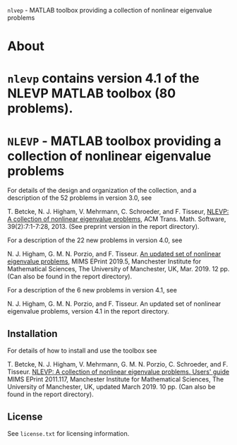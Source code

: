 `nlvep` - MATLAB toolbox providing a collection of nonlinear eigenvalue problems

# About
`nlevp` contains version 4.1 of the NLEVP MATLAB toolbox (80 problems).
=======
`NLEVP` - MATLAB toolbox providing a collection of nonlinear eigenvalue problems
=======

For details of the design and organization of the collection, and a description
of the 52 problems in version 3.0, see

T. Betcke, N. J. Higham, V. Mehrmann, C. Schroeder, and F. Tisseur,
[NLEVP: A collection of nonlinear eigenvalue problems](https://doi.org/10.1145/2427023.2427024),
ACM Trans. Math. Software, 39(2):7:1-7:28, 2013.
(See preprint version in the report directory).

For a description of the 22 new problems in version 4.0, see

N. J. Higham, G. M. N. Porzio, and F. Tisseur.
[An updated set of nonlinear eigenvalue problems](http://eprints.maths.manchester.ac.uk/2699/3/nlevp_update.pdf),
MIMS EPrint 2019.5, Manchester Institute for Mathematical Sciences,
The University of Manchester, UK, Mar. 2019. 12 pp.
(Can also be found in the report directory).

For a description of the 6 new problems in version 4.1, see

N. J. Higham, G. M. N. Porzio, and F. Tisseur.
An updated set of nonlinear eigenvalue problems, version 4.1 in the report
directory.


Installation
------------
For details of how to install and use the toolbox see

T. Betcke, N. J. Higham, V. Mehrmann, G. M. N. Porzio, C. Schroeder, and F.
Tisseur. [NLEVP: A collection of nonlinear eigenvalue problems. Users' guide](http://eprints.maths.manchester.ac.uk/2697/3/nlevp_ugVer4.pdf)
MIMS EPrint 2011.117, Manchester Institute for Mathematical Sciences, The
University of Manchester, UK, updated March 2019. 10 pp.
(Can also be found in the report directory).

License
--------
See `license.txt` for licensing information.
